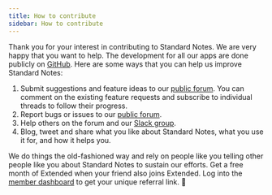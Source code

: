 ```yaml
---
title: How to contribute
sidebar: How to contribute
---
```


Thank you for your interest in contributing to Standard Notes. We are very happy that you want to help. The development for all our apps are done publicly on [GitHub](https://github.com/standardnotes). Here are some ways that you can help us improve Standard Notes:

1. Submit suggestions and feature ideas to our [public forum](https://forum.standardnotes.org). You can comment on the existing feature requests and subscribe to individual threads to follow their progress.
2. Report bugs or issues to our [public forum](https://forum.standardnotes.org).
3. Help others on the forum and our [Slack group](https://standardnotes.org/slack).
4. Blog, tweet and share what you like about Standard Notes, what you use it for, and how it helps you. 

We do things the old-fashioned way and rely on people like you telling other people like you about Standard Notes to sustain our efforts. Get a free month of Extended when your friend also joins Extended. Log into the [member dashboard](https://dashboard.standardnotes.org) to get your unique referral link. 🙂
